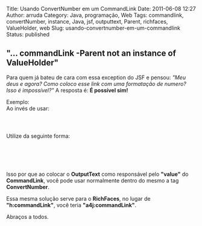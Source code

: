 Title: Usando ConvertNumber em um CommandLink
Date: 2011-06-08 12:27
Author: arruda
Category: Java, programação, Web
Tags: commandlink, convertNumber, instance, Java, jsf, outputtext, Parent, richfaces, ValueHolder, web
Slug: usando-convertnumber-em-um-commandlink
Status: published

"... commandLink -Parent not an instance of ValueHolder"
--------------------------------------------------------

Para quem já bateu de cara com essa exception do JSF e pensou: *"Meu deus e agora? Como coloco esse link com uma formatação de numero? Isso é impossível?"* A resposta é: **É possível sim!**

Exemplo:  
Ao invés de usar:

``` {lang="Java" line="1"}

        
```

Utilize da seguinte forma:

``` {lang="Java" line="1"}

    
        
                                                     
```

Isso por que ao colocar o **OutputText** como responsável pelo **"value"** do **CommandLink**, você pode usar normalmente dentro do mesmo a tag **ConvertNumber**.

Essa mesma solução serve para o **RichFaces**, no lugar de **"h:commandLink"**, você teria **"a4j:commandLink"**.

Abraços a todos.
